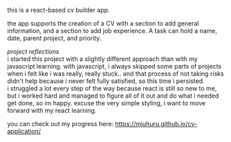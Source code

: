 this is a react-based cv builder app.

the app supports the creation of a CV with a section to add general information, and a section to add job experience. 
A task can hold a name, date, parent project, and priority.

*project reflections* <br>
i started this project with a slightly different approach than with my javascript learning. with javascript, i always skipped some parts of projects when i felt like i was really, really stuck.. and that process of not taking risks didn't help because i never felt fully satisfied, so this time i persisted. <br>
i struggled a lot every step of the way because react is still so new to me, but i worked hard and managed to figure all of it out and do what i needed get done, so im happy.
excuse the very simple styling, i want to move forward with my react learning.

you can check out my progress here: https://miuhuru.github.io/cv-application/ <br>
